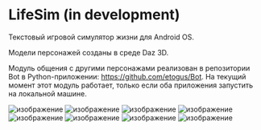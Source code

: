 # LifeSim (in development)
Текстовый игровой симулятор жизни для Android OS.

Модели персонажей созданы в среде Daz 3D.

Модуль общения с другими персонажами реализован в репозитории Bot в Python-приложении: https://github.com/etogus/Bot. 
На текущий момент этот модуль работает, только если оба приложения запустить на локальной машине.

![изображение](https://user-images.githubusercontent.com/47570845/182188328-d669a799-c3ce-4dc9-aa4c-8b2796acccbe.png)
![изображение](https://user-images.githubusercontent.com/47570845/182188618-7aaa0847-dd40-42af-a80b-4aff4d92e089.png)
![изображение](https://user-images.githubusercontent.com/47570845/182188661-e199672a-82d8-4f8c-8cc1-6f5155abc94e.png)
![изображение](https://user-images.githubusercontent.com/47570845/182188787-cc9c26e0-ea3f-4075-95d7-2a345669426b.png)
![изображение](https://user-images.githubusercontent.com/47570845/182188840-5cf09888-57d7-4c85-b6fc-974ba0278e83.png)
![изображение](https://user-images.githubusercontent.com/47570845/182188863-0c5b8a61-d593-49e3-8861-5e326a2cea88.png)
![изображение](https://user-images.githubusercontent.com/47570845/182188901-830113a3-c726-4213-9c2c-1d9c418fbd04.png)
![изображение](https://user-images.githubusercontent.com/47570845/182188976-6b2d3f85-c09d-42c3-84d7-7abafb19e012.png)
